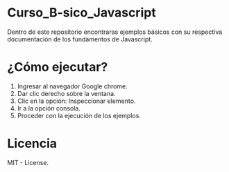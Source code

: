# Curso_B-sico_Javascript
Dentro de este repositorio encontraras ejemplos básicos con su respectiva documentación de los fundamentos de Javascript.

# ¿Cómo ejecutar?

1. Ingresar al navegador Google chrome.
2. Dar clic derecho sobre la ventana.
3. Clic en la opción: Inspeccionar elemento.
4. Ir a la opción consola.
5. Proceder con la ejecución de los ejemplos.

# Licencia 
MIT - License.
